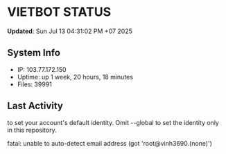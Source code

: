 # VIETBOT STATUS
**Updated**: Sun Jul 13 04:31:02 PM +07 2025

## System Info
- IP: 103.77.172.150
- Uptime: up 1 week, 20 hours, 18 minutes
- Files: 39991

## Last Activity

to set your account's default identity.
Omit --global to set the identity only in this repository.

fatal: unable to auto-detect email address (got 'root@vinh3690.(none)')
